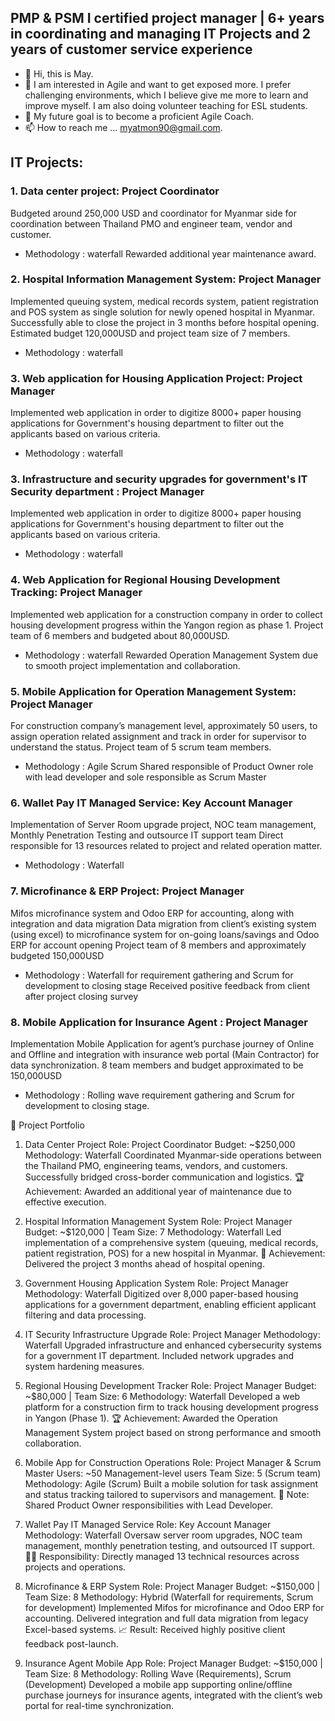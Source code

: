 ## PMP & PSM I certified project manager | 6+ years in coordinating and managing IT Projects and 2 years of customer service experience


- 👋 Hi, this is May.
- 👀 I am interested in Agile and want to get exposed more. I prefer challenging environments, which I believe give me more to learn and improve myself. I am also doing volunteer teaching for ESL students.
- 💞️ My future goal is to become a proficient Agile Coach.
- 📫 How to reach me ... myatmon90@gmail.com.

## IT Projects:
### 1. Data center project: Project Coordinator
Budgeted around 250,000 USD and coordinator for Myanmar side for coordination between Thailand PMO and engineer team, vendor and customer. 
- Methodology : waterfall
Rewarded additional year maintenance award. 

### 2. Hospital Information Management System: Project Manager 
Implemented queuing system, medical records system, patient registration and POS system as single solution for newly opened hospital in Myanmar. 
Successfully able to close the project in 3 months before hospital opening.
Estimated budget 120,000USD and project team size of 7 members.
- Methodology : waterfall

### 3. Web application for Housing Application Project: Project Manager
Implemented web application in order to digitize 8000+ paper housing applications for Government's housing department to filter out the applicants based on various criteria. 
- Methodology : waterfall

### 3. Infrastructure and security upgrades for government's IT Security department : Project Manager
Implemented web application in order to digitize 8000+ paper housing applications for Government's housing department to filter out the applicants based on various criteria. 
- Methodology : waterfall

### 4. Web Application for Regional Housing Development Tracking: Project Manager
Implemented web application for a construction company in order to collect housing development progress within the Yangon region as phase 1. 
Project team of 6 members and budgeted about 80,000USD. 
- Methodology : waterfall
Rewarded Operation Management System due to smooth project implementation and collaboration. 

### 5. Mobile Application for Operation Management System: Project Manager
For construction company’s management level, approximately 50 users, to assign operation related assignment and track in order for supervisor to understand the status. 
Project team of 5 scrum team members.
- Methodology : Agile Scrum
Shared responsible of Product Owner role with lead developer and sole responsible as Scrum Master

### 6. Wallet Pay IT Managed Service: Key Account Manager
Implementation of Server Room upgrade project, NOC team management, Monthly Penetration Testing and outsource IT support team
Direct responsible for 13 resources related to project and related operation matter. 
- Methodology : Waterfall

### 7. Microfinance & ERP Project:  Project Manager
Mifos microfinance system and Odoo ERP for accounting, along with integration and data migration 
Data migration from client’s existing system (using excel) to microfinance system for on-going loans/savings and Odoo ERP for account opening
Project team of 8 members and approximately budgeted 150,000USD 
- Methodology : Waterfall for requirement gathering and Scrum for development to closing stage
Received positive feedback from client after project closing survey 

### 8. Mobile Application for Insurance Agent : Project Manager
Implementation Mobile Application for agent’s purchase journey of Online and Offline and integration with insurance web portal (Main Contractor) for data synchronization. 
8 team members and budget approximated to be 150,000USD
- Methodology : Rolling wave requirement gathering and Scrum for development to closing stage.


🧠 Project Portfolio
1. Data Center Project
Role: Project Coordinator
Budget: ~$250,000
Methodology: Waterfall
Coordinated Myanmar-side operations between the Thailand PMO, engineering teams, vendors, and customers. Successfully bridged cross-border communication and logistics.
🏆 Achievement: Awarded an additional year of maintenance due to effective execution.

2. Hospital Information Management System
Role: Project Manager
Budget: ~$120,000 | Team Size: 7
Methodology: Waterfall
Led implementation of a comprehensive system (queuing, medical records, patient registration, POS) for a new hospital in Myanmar.
🚀 Achievement: Delivered the project 3 months ahead of hospital opening.

3. Government Housing Application System
Role: Project Manager
Methodology: Waterfall
Digitized over 8,000 paper-based housing applications for a government department, enabling efficient applicant filtering and data processing.

4. IT Security Infrastructure Upgrade
Role: Project Manager
Methodology: Waterfall
Upgraded infrastructure and enhanced cybersecurity systems for a government IT department. Included network upgrades and system hardening measures.

5. Regional Housing Development Tracker
Role: Project Manager
Budget: ~$80,000 | Team Size: 6
Methodology: Waterfall
Developed a web platform for a construction firm to track housing development progress in Yangon (Phase 1).
🏆 Achievement: Awarded the Operation Management System project based on strong performance and smooth collaboration.

6. Mobile App for Construction Operations
Role: Project Manager & Scrum Master
Users: ~50 Management-level users
Team Size: 5 (Scrum team)
Methodology: Agile (Scrum)
Built a mobile solution for task assignment and status tracking tailored to supervisors and management.
👥 Note: Shared Product Owner responsibilities with Lead Developer.

7. Wallet Pay IT Managed Service
Role: Key Account Manager
Methodology: Waterfall
Oversaw server room upgrades, NOC team management, monthly penetration testing, and outsourced IT support.
👨‍💼 Responsibility: Directly managed 13 technical resources across projects and operations.

8. Microfinance & ERP System
Role: Project Manager
Budget: ~$150,000 | Team Size: 8
Methodology: Hybrid (Waterfall for requirements, Scrum for development)
Implemented Mifos for microfinance and Odoo ERP for accounting. Delivered integration and full data migration from legacy Excel-based systems.
📈 Result: Received highly positive client feedback post-launch.

9. Insurance Agent Mobile App
Role: Project Manager
Budget: ~$150,000 | Team Size: 8
Methodology: Rolling Wave (Requirements), Scrum (Development)
Developed a mobile app supporting online/offline purchase journeys for insurance agents, integrated with the client’s web portal for real-time synchronization.
